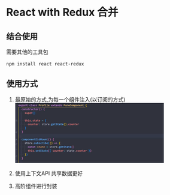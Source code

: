 # React with Redux 合并

## 结合使用

需要其他的工具包
```shell
npm install react react-redux
```

## 使用方式

1. 最原始的方式,为每一个组件注入(以订阅的方式)
![img.png](img.png)

2. 使用上下文API 共享数据更好
3. 高阶组件进行封装
